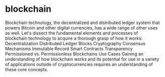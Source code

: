 # blockchain
Blockchain technology, the decentralized and distributed ledger system that powers Bitcoin and other digital currencies, has a wide range of other uses as well. Let's dissect the fundamental elements and processes of blockchain technology to acquire a thorough grasp of how it works:
Decentralization
Distributed Ledger
Blocks
Cryptography
Consensus Mechanisms
Immutable Record
Smart Contracts
Transparency
Permissioned vs. Permissionless Blockchains
Use Cases
Gaining an understanding of how blockchain works and its potential for use in a variety of applications outside of cryptocurrencies requires an understanding of these core concepts.

